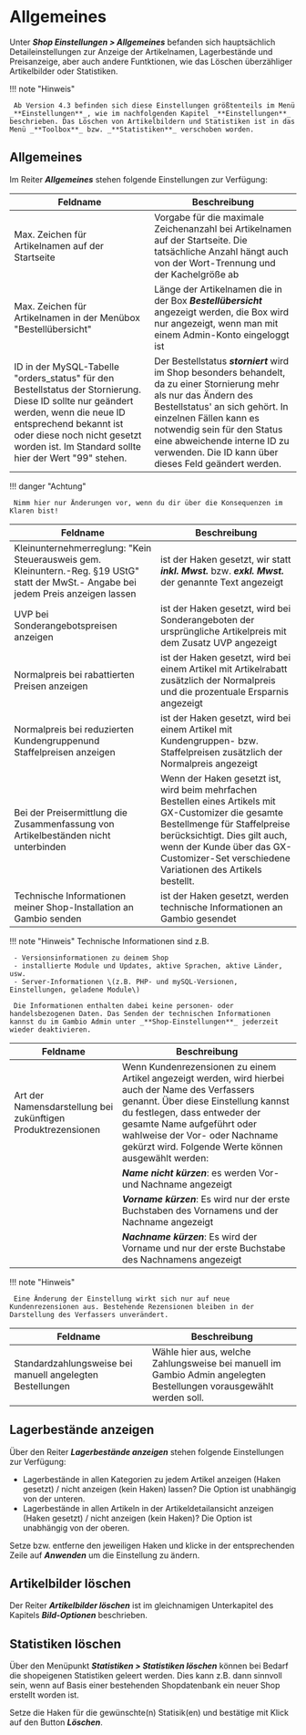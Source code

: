 # Allgemeines

Unter _**Shop Einstellungen \> Allgemeines**_ befanden sich hauptsächlich Detaileinstellungen zur Anzeige der Artikelnamen, Lagerbestände und Preisanzeige, aber auch andere Funtktionen, wie das Löschen überzähliger Artikelbilder oder Statistiken.

!!! note "Hinweis"

	 Ab Version 4.3 befinden sich diese Einstellungen größtenteils im Menü _**Einstellungen**_, wie im nachfolgenden Kapitel _**Einstellungen**_ beschrieben. Das Löschen von Artikelbildern und Statistiken ist in das Menü _**Toolbox**_ bzw. _**Statistiken**_ verschoben worden.

## Allgemeines

Im Reiter _**Allgemeines**_ stehen folgende Einstellungen zur Verfügung:

|Feldname|Beschreibung|
|--------|------------|
|Max. Zeichen für Artikelnamen auf der Startseite|Vorgabe für die maximale Zeichenanzahl bei Artikelnamen auf der Startseite. Die tatsächliche Anzahl hängt auch von der Wort-Trennung und der Kachelgröße ab|
|Max. Zeichen für Artikelnamen in der Menübox "Bestellübersicht"|Länge der Artikelnamen die in der Box _**Bestellübersicht**_ angezeigt werden, die Box wird nur angezeigt, wenn man mit einem Admin-Konto eingeloggt ist|
|ID in der MySQL-Tabelle "orders\_status" für den Bestellstatus der Stornierung. Diese ID sollte nur geändert werden, wenn die neue ID entsprechend bekannt ist oder diese noch nicht gesetzt worden ist. Im Standard sollte hier der Wert "99" stehen.|Der Bestellstatus _**storniert**_ wird im Shop besonders behandelt, da zu einer Stornierung mehr als nur das Ändern des Bestellstatus' an sich gehört. In einzelnen Fällen kann es notwendig sein für den Status eine abweichende interne ID zu verwenden. Die ID kann über dieses Feld geändert werden.|
!!! danger "Achtung"

	 Nimm hier nur Änderungen vor, wenn du dir über die Konsequenzen im Klaren bist!

|Feldname|Beschreibung|
|--------|------------|
|Kleinunternehmerreglung: "Kein Steuerausweis gem. Kleinuntern.-Reg. §19 UStG" statt der MwSt.- Angabe bei jedem Preis anzeigen lassen|ist der Haken gesetzt, wir statt _**inkl. Mwst.**_ bzw. _**exkl. Mwst.**_ der genannte Text angezeigt|
|UVP bei Sonderangebotspreisen anzeigen|ist der Haken gesetzt, wird bei Sonderangeboten der ursprüngliche Artikelpreis mit dem Zusatz UVP angezeigt|
|Normalpreis bei rabattierten Preisen anzeigen|ist der Haken gesetzt, wird bei einem Artikel mit Artikelrabatt zusätzlich der Normalpreis und die prozentuale Ersparnis angezeigt|
|Normalpreis bei reduzierten Kundengruppenund Staffelpreisen anzeigen|ist der Haken gesetzt, wird bei einem Artikel mit Kundengruppen- bzw. Staffelpreisen zusätzlich der Normalpreis angezeigt|
|Bei der Preisermittlung die Zusammenfassung von Artikelbeständen nicht unterbinden|Wenn der Haken gesetzt ist, wird beim mehrfachen Bestellen eines Artikels mit GX-Customizer die gesamte Bestellmenge für Staffelpreise berücksichtigt. Dies gilt auch, wenn der Kunde über das GX-Customizer-Set verschiedene Variationen des Artikels bestellt.|
|Technische Informationen meiner Shop-Installation an Gambio senden| ist der Haken gesetzt, werden technische Informationen an Gambio gesendet|

!!! note "Hinweis"
	 Technische Informationen sind z.B.

	 - Versionsinformationen zu deinem Shop
	 - installierte Module und Updates, aktive Sprachen, aktive Länder, usw.
	 - Server-Informationen \(z.B. PHP- und mySQL-Versionen, Einstellungen, geladene Module\)

	 Die Informationen enthalten dabei keine personen- oder handelsbezogenen Daten. Das Senden der technischen Informationen kannst du im Gambio Admin unter _**Shop-Einstellungen**_ jederzeit wieder deaktivieren.

|Feldname|Beschreibung|
|--------|------------|
|Art der Namensdarstellung bei zukünftigen Produktrezensionen|Wenn Kundenrezensionen zu einem Artikel angezeigt werden, wird hierbei auch der Name des Verfassers genannt. Über diese Einstellung kannst du festlegen, dass entweder der gesamte Name aufgeführt oder wahlweise der Vor- oder Nachname gekürzt wird. Folgende Werte können ausgewählt werden:
 |	|_**Name nicht kürzen**_: es werden Vor- und Nachname angezeigt
 |	|_**Vorname kürzen**_: Es wird nur der erste Buchstaben des Vornamens und der Nachname angezeigt
 |  |_**Nachname kürzen**_: Es wird der Vorname und nur der erste Buchstabe des Nachnamens angezeigt|

!!! note "Hinweis"

	 Eine Änderung der Einstellung wirkt sich nur auf neue Kundenrezensionen aus. Bestehende Rezensionen bleiben in der Darstellung des Verfassers unverändert.

|Feldname|Beschreibung|
|--------|------------|
|Standardzahlungsweise bei manuell angelegten Bestellungen|Wähle hier aus, welche Zahlungsweise bei manuell im Gambio Admin angelegten Bestellungen vorausgewählt werden soll.|

## Lagerbestände anzeigen

Über den Reiter _**Lagerbestände anzeigen**_ stehen folgende Einstellungen zur Verfügung:

-   Lagerbestände in allen Kategorien zu jedem Artikel anzeigen \(Haken gesetzt\) / nicht anzeigen \(kein Haken\) lassen? Die Option ist unabhängig von der unteren.
-   Lagerbestände in allen Artikeln in der Artikeldetailansicht anzeigen \(Haken gesetzt\) / nicht anzeigen \(kein Haken\)? Die Option ist unabhängig von der oberen.

Setze bzw. entferne den jeweiligen Haken und klicke in der entsprechenden Zeile auf _**Anwenden**_ um die Einstellung zu ändern.

## Artikelbilder löschen

Der Reiter _**Artikelbilder löschen**_ ist im gleichnamigen Unterkapitel des Kapitels _**Bild-Optionen**_ beschrieben.

## Statistiken löschen

Über den Menüpunkt _**Statistiken \> Statistiken löschen**_ können bei Bedarf die shopeigenen Statistiken geleert werden. Dies kann z.B. dann sinnvoll sein, wenn auf Basis einer bestehenden Shopdatenbank ein neuer Shop erstellt worden ist.

Setze die Haken für die gewünschte\(n\) Statisik\(en\) und bestätige mit Klick auf den Button _**Löschen**_.